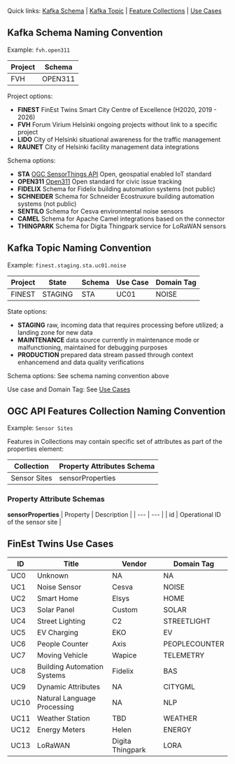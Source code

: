 Quick links: [Kafka Schema](#kafka-schema-naming-convention) | 
[Kafka Topic](#kafka-topic-naming-convention) | 
[Feature Collections](#ogc-api-features-collection-naming-convention) | 
[Use Cases](#finest-twins-use-cases)


## Kafka Schema Naming Convention

Example: `fvh.open311`

| Project | Schema |
| --- | --- |
| FVH | OPEN311 | 

Project options:
- **FINEST** FinEst Twins Smart City Centre of Excellence (H2020, 2019 - 2026)
- **FVH** Forum Virium Helsinki ongoing projects without link to a specific project
- **LIDO** City of Helsinki situational awareness for the traffic management
- **RAUNET** City of Helsinki facility management data integrations

Schema options:
- **STA** [OGC SensorThings API](https://www.ogc.org/standards/sensorthings) Open, geospatial enabled IoT standard
- **OPEN311** [Open311](https://www.open311.org/) Open standard for civic issue tracking
- **FIDELIX** Schema for Fidelix building automation systems (not public)
- **SCHNEIDER** Schema for Schneider Ecostruxure building automation systems (not public)
- **SENTILO** Schema for Cesva environmental noise sensors
- **CAMEL** Schema for Apache Camel integrations based on the connector
- **THINGPARK** Schema for Digita Thingpark service for LoRaWAN sensors

## Kafka Topic Naming Convention

Example: `finest.staging.sta.uc01.noise`

| Project | State | Schema | Use Case | Domain Tag |
| -------- | -------- | --- | ---- | -------- |
| FINEST | STAGING | STA | UC01 | NOISE |

State options:
- **STAGING** raw, incoming data that requires processing before utilized; a landing zone for new data
- **MAINTENANCE** data source currently in maintenance mode or malfunctioning, maintained for debugging purposes
- **PRODUCTION** prepared data stream passed through context enhancemend and data quality verifications

Schema options:
See schema naming convention above

Use case and Domain Tag:
See [Use Cases](#finest-twins-use-cases)

## OGC API Features Collection Naming Convention

Example: `Sensor Sites`

Features in Collections may contain specific set of attributes as part of the properties element:

| Collection | Property Attributes Schema |
| --- | --- |
| Sensor Sites | sensorProperties | 

### Property Attribute Schemas

**sensorProperties**
| Property | Description |
| --- | --- |
| id | Operational ID of the sensor site | 


## FinEst Twins Use Cases

| ID  | Title | Vendor | Domain Tag |
| ------------- | ------------- | ------------- | ---------- |
| UC0  | Unknown | NA  | NA |
| UC1  | Noise Sensor | Cesva | NOISE |
| UC2 | Smart Home | Elsys | HOME |
| UC3 | Solar Panel | Custom | SOLAR |
| UC4 | Street Lighting | C2 | STREETLIGHT |
| UC5 | EV Charging | EKO | EV |
| UC6 | People Counter | Axis | PEOPLECOUNTER |
| UC7 | Moving Vehicle | Wapice | TELEMETRY |
| UC8 | Building Automation Systems | Fidelix | BAS |
| UC9 | Dynamic Attributes | NA | CITYGML |
| UC10 | Natural Language Processing | NA | NLP |
| UC11 | Weather Station | TBD | WEATHER |
| UC12 | Energy Meters | Helen | ENERGY |
| UC13 | LoRaWAN | Digita Thingpark | LORA |


